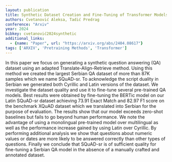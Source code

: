 ```yaml
---
layout: publication
title: Synthetic Dataset Creation and Fine-Tuning of Transformer Models for Question Answering in Serbian
authors: Cvetanović Aleksa, Tadić Predrag
conference: "Arxiv"
year: 2024
bibkey: cvetanović2024synthetic
additional_links:
  - {name: "Paper", url: "https://arxiv.org/abs/2404.08617"}
tags: ['ARXIV', 'Pretraining Methods', 'Transformer']
---
```

In this paper we focus on generating a synthetic question answering (QA) dataset using an adapted Translate-Align-Retrieve method. Using this method we created the largest Serbian QA dataset of more than 87K samples which we name SQuAD-sr. To acknowledge the script duality in Serbian we generated both Cyrillic and Latin versions of the dataset. We investigate the dataset quality and use it to fine-tune several pre-trained QA models. Best results were obtained by fine-tuning the BERTic model on our Latin SQuAD-sr dataset achieving 73.91 Exact Match and 82.97 F1 score on the benchmark XQuAD dataset which we translated into Serbian for the purpose of evaluation. The results show that our model exceeds zero-shot baselines but fails to go beyond human performance. We note the advantage of using a monolingual pre-trained model over multilingual as well as the performance increase gained by using Latin over Cyrillic. By performing additional analysis we show that questions about numeric values or dates are more likely to be answered correctly than other types of questions. Finally we conclude that SQuAD-sr is of sufficient quality for fine-tuning a Serbian QA model in the absence of a manually crafted and annotated dataset.
